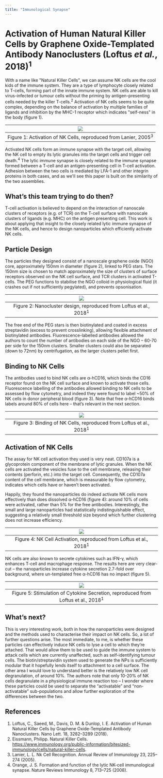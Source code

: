 ```yaml
---
title: "Immunological Synapse"
---
```


# Activation of Human Natural Killer Cells by Graphene Oxide-Templated Antibody Nanoclusters (Loftus *et al.*, 2018)<sup>1</sup>

With a name like "Natural Killer Cells", we can assume NK cells are the cool kids of the immune system. They are a type of lymphocyte closely related to T-cells, forming part of the innate immune system. NK cells are able to kill virus-infected or tumour cells without the priming by antigen-presenting cells needed by the killer T-cells.<sup>2</sup> Activation of NK cells seems to be quite complex, depending on the balance of activation by multiple families of ligands and inhibition by the MHC-1 receptor which indicates "self-ness" in the body (figure 1).
 
|![](/assets/immune-synapse/mhc-and-activation.png)|
|:--:|
|Figure 1: Activation of NK Cells, reproduced from Lanier, 2005<sup>3</sup>|

Activated NK cells form an immune synapse with the target cell, allowing the NK cell to empty its lytic granules into the target cells and trigger cell death.<sup>4</sup> The lytic immune synapse is closely related to the immune synapse formed between a T-cell and an antigen-presenting cell in T-cell activation. Adhesion between the two cells is mediated by LFA-1 and other integrin proteins in both cases, and as we'll see this paper is built on the similarity of the two assemblies.

## What’s this team trying to do then?
T-cell activation is believed to depend on the interaction of nanoscale clusters of receptors (e.g. of TCR) on the T-cell surface with nanoscale clusters of ligands (e.g. MHC) on the antigen presenting cell. This work is about applying that insight to the closely related lytic immune synapse of the NK cells, and hence to design nanoparticles which efficiently activate NK cells. 

## Particle Design
The particles they designed consist of a nanoscale graphene oxide (NGO) core, approximately 150nm in diameter (figure 2), linked to PEG stars. The 150nm size is chosen to match approximately the size of clusters of surface receptors observed on the NK cell surface, and TCR clusters in activated T-cells. The PEG functions to stabilise the NGO colloid in physiological fluid (it crashes out if not sufficiently pegylated), and prevents opsonisation. 

 
|![](/assets/immune-synapse/np-design.png)|
|:--:|
|Figure 2: Nanocluster design, reproduced from Loftus et al., 2018<sup>1</sup>|


The free end of the PEG stars is then biotinylated and coated in excess streptavidin (excess to prevent crosslinking), allowing flexible attachment of biotinylated antibodies. Fluorescence-labelled antibodies allowed the authors to count the number of antibodies on each side of the NGO – 60-70 per side for the 150nm clusters. Smaller clusters could also be separated (down to 72nm) by centrifugation, as the larger clusters pellet first.

## Binding to NK Cells
The antibodies used to bind NK cells are α-hCD16, which binds the CD16 receptor found on the NK cell surface and known to activate those cells. Fluorescence labelling of the antibodies allowed binding to NK cells to be assessed by flow cytometry, and indeed they were found to label ~50% of NK cells in donor peripheral blood (figure 3). Note that free α-hCD16 binds labels around 80% of cells here – that’s relevant in the next section.

 
|![](/assets/immune-synapse/Binding.png)|
|:--:|
|Figure 3: Binding of NK Cells, reproduced from Loftus et al., 2018<sup>1</sup>|


## Activation of NK Cells
The assay for NK cell activation they used is very neat. CD107a is a glycoprotein component of the membrane of lytic granules. When the NK cells are activated the vesicles fuse to the cell membrane, releasing their contents (perforin, etc.) into the target cell. Consequently, the CD107a content of the cell membrane, which is measurable by flow cytometry, indicates which cells have or haven’t been activated.

Happily, they found the nanoparticles do indeed activate NK cells more effectively than does dissolved α-hCD16 (figure 4): around 10% of cells were activated, rather than 5% for the free antibodies. Interestingly, the small and large nanoparticles had statistically indistinguishable effect, suggesting a relatively small threshold size beyond which further clustering does not increase efficiency.
 
|![](/assets/immune-synapse/Activation.png)|
|:--:|
|Figure 4: NK Cell Activation, reproduced from Loftus et al., 2018<sup>1</sup>|


NK cells are also known to secrete cytokines such as IFN-γ, which enhances T-cell and macrophage response. The results here are very clear-cut – the nanoparticles increase cytokine secretion 2.7-fold over background, where un-templated free α-hCD16 has no impact (figure 5).
 
|![](/assets/immune-synapse/cytokine-secretion.png)|
|:--:|
|Figure 5: Stimulation of Cytokine Secretion, reproduced from Loftus et al., 2018<sup>1</sup>|


## What’s next?
This is very interesting work, both in how the nanoparticles were designed and the methods used to characterise their impact on NK cells. So, a lot of further questions arise. The most immediate, to me, is whether these particles can effectively induce NK cells to lyse a cell to which they’re attached. That would allow them to be used to guide the immune system to attack cells which are currently unaffected, such as self-identifying tumour cells. The biotin/streptavidin system used to generate the NPs is sufficiently modular that it hopefully lends itself to attachment to a cell surface.
The other area I would love to understand better is the relatively low NK cell degranulation, of around 10%. The authors note that only 10-20% of NK cells degranulate in a physiological immune reaction too – I wonder where these particles could be used to separate the “activatable” and “non-activatable” sub-populations and allow further exploration of the differences between the two.


## References
1.  Loftus, C., Saeed, M., Davis, D. M. & Dunlop, I. E. Activation of Human Natural Killer Cells by Graphene Oxide-Templated Antibody Nanoclusters. Nano Lett. 18, 3282–3289 (2018).
2.  Eissmann, Philipp. Natural Killer Cells. https://www.immunology.org/public-information/bitesized-immunology/cells/natural-killer-cells.
3.  Lanier, L. L. Nk Cell Recognition. Annual Review of Immunology 23, 225–274 (2005).
4.  Orange, J. S. Formation and function of the lytic NK-cell immunological synapse. Nature Reviews Immunology 8, 713–725 (2008).


